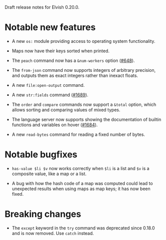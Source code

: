 Draft release notes for Elvish 0.20.0.

# Notable new features

-   A new `os:` module providing access to operating system functionality.

-   Maps now have their keys sorted when printed.

-   The `peach` command now has a `&num-workers` option
    ([#648](https://github.com/elves/elvish/issues/648)).

-   The `from-json` command now supports integers of arbitrary precision, and
    outputs them as exact integers rather than inexact floats.

-   A new `file:open-output` command.

-   A new `str:fields` command ([#1689](https://b.elv.sh/1689)).

-   The `order` and `compare` commands now support a `&total` option, which
    allows sorting and comparing values of mixed types.

-   The language server now supports showing the documentation of builtin
    functions and variables on hover ([#1684](https://b.elv.sh/1684)).

-   A new `read-bytes` command for reading a fixed number of bytes.

# Notable bugfixes

-   `has-value $li $v` now works correctly when `$li` is a list and `$v` is a
    composite value, like a map or a list.

-   A bug with how the hash code of a map was computed could lead to unexpected
    results when using maps as map keys; it has now been fixed.

# Breaking changes

-   The `except` keyword in the `try` command was deprecated since 0.18.0 and is
    now removed. Use `catch` instead.
